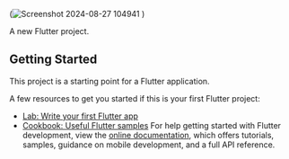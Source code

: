 (![Screenshot 2024-08-27 104941](https://github.com/user-attachments/assets/1196a7d9-18f1-4be3-8c9f-70faf26b9f66)
)






A new Flutter project.

## Getting Started

This project is a starting point for a Flutter application.

A few resources to get you started if this is your first Flutter project:

- [Lab: Write your first Flutter app](https://docs.flutter.dev/get-started/codelab)
- [Cookbook: Useful Flutter samples](https://docs.flutter.dev/cookbook)
For help getting started with Flutter development, view the
[online documentation](https://docs.flutter.dev/), which offers tutorials,
samples, guidance on mobile development, and a full API reference.
